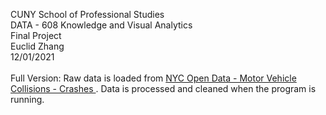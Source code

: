 CUNY School of Professional Studies <br>
DATA - 608 Knowledge and Visual Analytics <br>
Final Project <br>
Euclid Zhang <br>
12/01/2021 <br>
<br>
Full Version: Raw data is loaded from 
<a href="https://data.cityofnewyork.us/Public-Safety/Motor-Vehicle-Collisions-Crashes/h9gi-nx95"> NYC Open Data - Motor Vehicle Collisions - Crashes </a>. Data is processed and cleaned when the program is running.